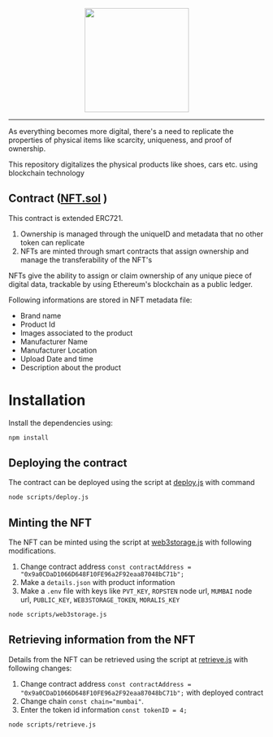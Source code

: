 <p align="center">

<a href="https://dwarf-ai.com" target="_blank">
<img src="https://miro.medium.com/fit/c/176/176/1*uDAWoWlMD7pBnJ-IOmKtdw.jpeg" width = 205 height = 205/>
</a>
<hr>
</p>

As everything becomes more digital, there's a need to replicate the properties of physical items like scarcity, uniqueness, and proof of ownership. 

This repository digitalizes the physical products like shoes, cars etc. using blockchain technology

## Contract ([NFT.sol](https://github.com/autifynetwork/Authentication-contracts/blob/master/contracts/AutifyNFT.sol) )
This contract is extended ERC721.
1.  Ownership is managed through the uniqueID and metadata that no other token can replicate
2.  NFTs are minted through smart contracts that assign ownership and manage the transferability of the NFT's

NFTs give the ability to assign or claim ownership of any unique piece of digital data, trackable by using Ethereum's blockchain as a public ledger.

Following informations are stored in NFT metadata file:
- Brand name
- Product Id
- Images associated to the product
- Manufacturer Name
- Manufacturer Location
- Upload Date and time
- Description about the product

# Installation
Install the dependencies using:
```sh
npm install
```

## Deploying the contract
The contract can be deployed using the script at [deploy.js](https://github.com/autifynetwork/Authentication-contracts/blob/master/scripts/deploy.js) with command

```sh
node scripts/deploy.js
```

## Minting the NFT
The NFT can be minted using the script at [web3storage.js](https://github.com/autifynetwork/Authentication-contracts/blob/master/scripts/web3storage.js) with following modifications.
1. Change contract address `const contractAddress = "0x9a0CDaD1066D648F10FE96a2F92eaa87048bC71b";`
2. Make a `details.json` with product information 
3. Make a `.env` file with keys like `PVT_KEY`, `ROPSTEN` node url, `MUMBAI` node url, `PUBLIC_KEY`, `WEB3STORAGE_TOKEN`, `MORALIS_KEY`

```sh
node scripts/web3storage.js
```

## Retrieving information from the NFT
Details from the NFT can be retrieved using the script at [retrieve.js](https://github.com/autifynetwork/Authentication-contracts/blob/master/scripts/retrieve.js) with following changes:
1. Change contract address `const contractAddress = "0x9a0CDaD1066D648F10FE96a2F92eaa87048bC71b";` with deployed contract
2. Change chain `const chain="mumbai"`.
3. Enter the token id information `const tokenID = 4;`

```sh
node scripts/retrieve.js
```
